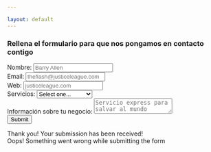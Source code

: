 ```yaml
---

layout: default
---
```


<div class="contact-cover">
    <div class="contact-cover__container w-container">
      <h3 class="contact-cover__title">Rellena el formulario para que nos pongamos en contacto contigo</h3>
      <div class="contact-cover__card w-form">
        <form class="contact-cover__form" data-name="Email Form" id="email-form" name="email-form" action="https://formspree.io/joaquin@growthmile.com" method="POST">
          <div class="contact-cover__form__row">
            <label class="contact-cover__label" for="name">Nombre:</label>
            <input class="w-input" data-name="Name" id="name" maxlength="256" name="name" placeholder="Barry Allen" required="required" type="text">
          </div>
          <div class="contact-cover__form__row">
            <label class="contact-cover__label" for="email">Email:</label>
            <input class="w-input" data-name="Email" id="email" maxlength="256" name="email" placeholder="theflash@justiceleague.com" required="required" type="email">
          </div>
          <div class="contact-cover__form__row">
            <label class="contact-cover__label" for="Web-2">Web:</label>
            <input class="w-input" data-name="Web" id="Web-2" maxlength="256" name="Web" placeholder="justiceleague.com" type="text">
          </div>
          <div class="contact-cover__form__row">
            <label class="contact-cover__label" for="services">Servicios:</label>
            <select class="w-select" data-name="services" id="services" name="services">
              <option value="">Select one...</option>
              <option value="desarrollo">Desarrollo Web</option>
              <option value="analitica">Analítica Digital</option>
              <option value="empezando">Estoy empezando</option>
            </select>
          </div>
          <div class="contact-cover__form__row">
            <label class="contact-cover__label" for="informacion">Información sobre tu negocio:</label>
            <textarea class="w-input" data-name="informacion" id="informacion" maxlength="5000" name="informacion" placeholder="Servicio express para salvar al mundo"></textarea>
          </div>
          <div class="contact-cover__cta-container">
            <input class="w-button" data-wait="Please wait..." type="submit" value="Submit" onclick="__gaTracker('send', 'event', 'form-submission', 'click', 'contact-page-cta');">
          </div>
        </form>
        <div class="w-form-done">
          <div>Thank you! Your submission has been received!</div>
        </div>
        <div class="w-form-fail">
          <div>Oops! Something went wrong while submitting the form</div>
        </div>
      </div>
    </div>
  </div>
